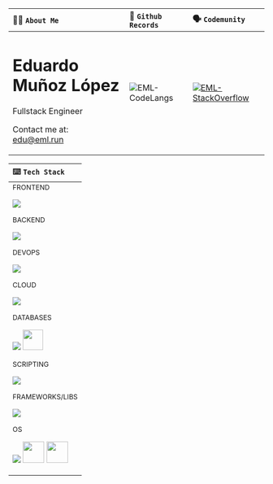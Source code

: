 | 👨‍💻 <code>About Me</code> | 📜 <code>Github Records</code> | 🗣️ <code>Codemunity</code> |
| :- | :- | :- |
| <div class="card"> <h1 class="name">Eduardo Muñoz López</h1> <p class="bio">Fullstack Engineer</p><p>Contact me at: edu@eml.run</p></div> | ![EML-CodeLangs](https://github-readme-stats.vercel.app/api/top-langs/?username=eml-bin&layout=compact&theme=merko) | [![EML-StackOverflow](https://github-readme-stackoverflow.vercel.app/?userID=4010240&theme=dark)](https://stackoverflow.com/users/4010240/eduardo-ml) |

| ⌨️ <code>Tech Stack</code> |
| :- |
| <div> <sub>FRONTEND</sub> <p align="left"> <picture> <img src="https://skillicons.dev/icons?i=react,angular,html,css"/> </picture> </p></div><div> <sub>BACKEND</sub> <p align="left"> <picture> <img src="https://skillicons.dev/icons?i=python,java,cs"/> </picture> </p></div><div> <sub>DEVOPS</sub> <p align="left"> <picture> <img src="https://skillicons.dev/icons?i=docker,git,githubactions,gradle,nginx"/> </picture> </p></div><div> <sub>CLOUD</sub> <p align="left"> <picture> <img src="https://skillicons.dev/icons?i=azure,aws,firebase"/> </picture> </p></div><div> <sub>DATABASES</sub> <p align="left"> <picture> <img src="https://skillicons.dev/icons?i=mysql,postgres,sqlite,mongodb"/> </picture> <picture> <img src="https://www.svgrepo.com/show/303229/microsoft-sql-server-logo.svg" width="40" height="40"/> </picture> </p></div><div> <sub>SCRIPTING</sub> <p align="left"> <picture> <img src="https://skillicons.dev/icons?i=powershell,bash"/> </picture> </p></div><div> <sub>FRAMEWORKS/LIBS</sub> <p align="left"> <picture> <img src="https://skillicons.dev/icons?i=flask,django,spring,bootstrap,materialui,d3"/> </picture> </p></div><div> <sub>OS</sub> <p align="left"> <picture> <img src="https://skillicons.dev/icons?i=linux,raspberrypi"/> </picture> <picture> <img width="42" height="42" src="https://user-images.githubusercontent.com/25181517/186884152-ae609cca-8cf1-4175-8d60-1ce1fa078ca2.png"/> </picture> <picture> <img width="42" height="42" src="https://user-images.githubusercontent.com/25181517/186884150-05e9ff6d-340e-4802-9533-2c3f02363ee3.png"/> </picture> </p></div> |

<!--
**eml-bin/eml-bin** is a ✨ _special_ ✨ repository because its `README.md` (this file) appears on your GitHub profile.

Here are some ideas to get you started:

- 🔭 I’m currently working on ...
- 🌱 I’m currently learning ...
- 👯 I’m looking to collaborate on ...
- 🤔 I’m looking for help with ...
- 💬 Ask me about ...
- 📫 How to reach me: ...
- 😄 Pronouns: ...
- ⚡ Fun fact: ...
-->
